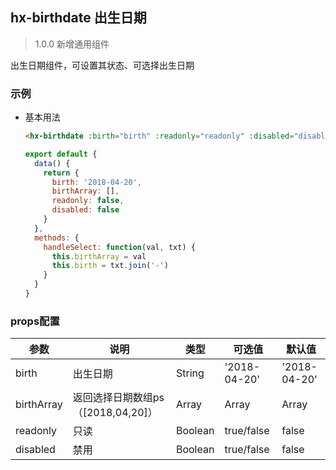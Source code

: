 ## hx-birthdate 出生日期

> 1.0.0 新增通用组件

出生日期组件，可设置其状态、可选择出生日期

### 示例

- 基本用法
  ```html
  <hx-birthdate :birth="birth" :readonly="readonly" :disabled="disabled" @receive="handleSelect"></hx-birthdate>
  ```
  ```js
  export default {
    data() {
      return {
        birth: '2018-04-20',
        birthArray: [],
        readonly: false,
        disabled: false
      }
    },
    methods: {
      handleSelect: function(val, txt) {
        this.birthArray = val
        this.birth = txt.join('-')
      }
    }
  }
  ```
### props配置
| 参数 | 说明 | 类型 | 可选值 | 默认值 |
| - | - | - | - | - |
| birth | 出生日期 | String | '2018-04-20' | '2018-04-20' |
| birthArray | 返回选择日期数组ps（[2018,04,20]） | Array | Array | Array |
| readonly | 只读 | Boolean | true/false| false |
| disabled | 禁用 | Boolean | true/false| false |